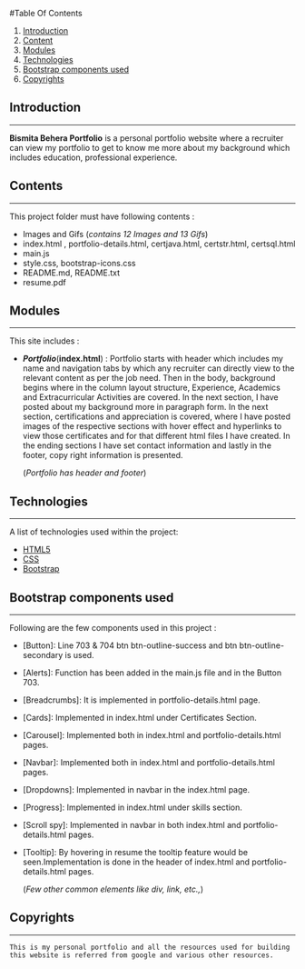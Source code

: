 #Table Of Contents

1. [Introduction](#introduction)
2. [Content](#contents)
3. [Modules](#modules)
4. [Technologies](#technologies)
5. [Bootstrap components used](#Bootstrap-components-used)
6. [Copyrights](#copyrights)

## Introduction

***
**Bismita Behera Portfolio** is a personal portfolio website where a recruiter can view my portfolio to get to know me more about my background which includes education, professional experience.

## Contents

***
This project folder must have following contents :

* Images and Gifs (*contains 12 Images and 13 Gifs*)
* index.html , portfolio-details.html, certjava.html, certstr.html, certsql.html
* main.js
* style.css, bootstrap-icons.css
* README.md, README.txt
* resume.pdf

## Modules

***
This site includes :

* ***Portfolio***(**index.html**) : Portfolio starts with header which includes my name and navigation tabs by which any recruiter can directly view to the relevant content as per the job need. Then in the body, background begins where in the column layout structure, Experience, Academics and Extracurricular Activities are covered. In the next section, I have posted about my background more in paragraph form. In the next section, certifications and appreciation is covered, where I have posted images of the respective sections with hover effect and hyperlinks to view those certificates and for that different html files I have created. In the ending sections I have set contact information and lastly in the footer, copy right information is presented. 

  (*Portfolio has header and footer*)

## Technologies

***
A list of technologies used within the project:

* [HTML5](https://developer.mozilla.org/en-US/docs/Glossary/HTML5)
* [CSS](https://developer.mozilla.org/en-US/docs/Web/CSS)
* [Bootstrap](https://getbootstrap.com/docs/5.1/components)

## Bootstrap components used

***
Following are the few components used in this project :

* [Button]: Line 703 & 704 btn btn-outline-success and btn btn-outline-secondary is used. 
* [Alerts]: Function has been added in the main.js file and in the Button 703.
* [Breadcrumbs]: It is implemented in portfolio-details.html page.
* [Cards]: Implemented in index.html under Certificates Section. 
* [Carousel]: Implemented both in index.html and portfolio-details.html pages.
* [Navbar]: Implemented both in index.html and portfolio-details.html pages.
* [Dropdowns]: Implemented in navbar in the index.html page.
* [Progress]: Implemented in index.html under skills section.
* [Scroll spy]: Implemented in navbar in both index.html and portfolio-details.html pages.
* [Tooltip]: By hovering in resume the tooltip feature would be seen.Implementation is done in the header of index.html and portfolio-details.html pages.

  (*Few other common elements like div, link, etc.,*)


## Copyrights

***

```text
This is my personal portfolio and all the resources used for building this website is referred from google and various other resources.
```

